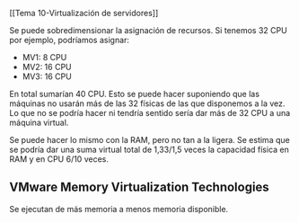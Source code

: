 [[Tema 10-Virtualización de servidores]]

Se puede sobredimensionar la asignación de recursos. Si tenemos 32 CPU por ejemplo, podríamos asignar:
+ MV1: 8 CPU
+ MV2: 16 CPU
+ MV3: 16 CPU

En total sumarían 40 CPU. Esto se puede hacer suponiendo que las máquinas no usarán más de las 32 físicas de las que disponemos a la vez. Lo que no se podría hacer ni tendría sentido sería dar más de 32 CPU a una máquina virtual.

Se puede hacer lo mismo con la RAM, pero no tan a la ligera. Se estima que se podría dar una suma virtual total de 1,33/1,5 veces la capacidad física en RAM y en CPU 6/10 veces.

## VMware Memory Virtualization Technologies
Se ejecutan de más memoria a menos memoria disponible.

